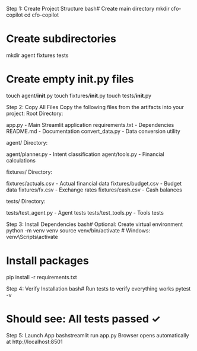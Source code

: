 Step 1: Create Project Structure 
bash# Create main directory
mkdir cfo-copilot
cd cfo-copilot

# Create subdirectories
mkdir agent fixtures tests

# Create empty __init__.py files
touch agent/__init__.py
touch fixtures/__init__.py
touch tests/__init__.py

Step 2: Copy All Files 
Copy the following files from the artifacts into your project:
Root Directory:

app.py - Main Streamlit application
requirements.txt - Dependencies
README.md - Documentation
convert_data.py - Data conversion utility

agent/ Directory:

agent/planner.py - Intent classification
agent/tools.py - Financial calculations

fixtures/ Directory:

fixtures/actuals.csv - Actual financial data
fixtures/budget.csv - Budget data
fixtures/fx.csv - Exchange rates
fixtures/cash.csv - Cash balances

tests/ Directory:

tests/test_agent.py - Agent tests
tests/test_tools.py - Tools tests

Step 3: Install Dependencies 
bash# Optional: Create virtual environment
python -m venv venv
source venv/bin/activate  # Windows: venv\Scripts\activate
# Install packages
pip install -r requirements.txt

Step 4: Verify Installation 
bash# Run tests to verify everything works
pytest -v
# Should see: All tests passed ✓

Step 5: Launch App 
bashstreamlit run app.py
Browser opens automatically at http://localhost:8501
